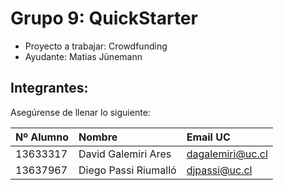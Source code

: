 # Grupo 9: QuickStarter 

* Proyecto a trabajar: Crowdfunding
* Ayudante: Matias Jünemann

## Integrantes:
Asegúrense de llenar lo siguiente:

| Nº Alumno    | Nombre              | Email UC      |
|:-------------|:--------------------|:--------------|
| 13633317   | David Galemiri Ares       | dagalemiri@uc.cl  |
| 13637967  | Diego Passi Riumalló       | djpassi@uc.cl  |
